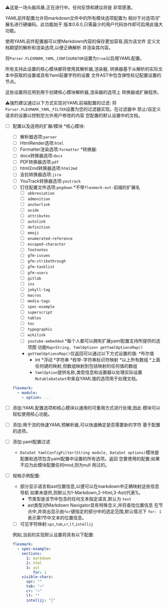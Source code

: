 
:warning:这是一场头脑风暴,正在进行中。任何反馈和建议将是
非常感激。

YAML前件配置允许将markdown文件中的所有模块选项配置为
相对于对选项/扩展名进行硬编码。此功能始于
版本0.6.0,只需最少的用户代码协作即可启用此强大功能。

使用YAML前件配置器可以使Markdown内容的保存更加容易,因为该文件
定义文档期望的解析和渲染选项,以便正确解析
并渲染其内容。

将`Parser.FLEXMARK_YAML_CONFIGURATOR`设置为`true`以启用YAML配置。

所有支持此设置的核心模块都将使用其解析器,渲染器,
转换器基于从解析的实际文本中获取的设置或具有Yaml前置字符的设置
文件AST中包含弹性标记配置设置的节点。

这些设置将应用到用于创建核心模块解析器,渲染器的选项上
转换器或扩展程序。

:warning:强烈建议通过以下方式实现对YAML前端配置的过滤:
将`Parser.FLEXMARK_YAML_FILTER`设置为您的过滤器实现。在过滤器中
禁止/自定义请求的设置以控制您允许用户修改的内容
您配置的默认设置中的文档。

* [ ] 配置以及适用的扩展/模块
  *核心模块:
    * [ ] 解析器选项:`parser`
    * [ ] HtmlRender选项:`html`
    * [ ] Formatter渲染选项:`formatter`
  *转换器:
    * [ ] docx转换器选项:`docx`
    * [ ] PDF转换器选项:`pdf`
    * [ ] html2md转换器选项:`html2md`
    * [ ] 吉拉转换器选项:`jira`
    * [ ] YouTrack转换器选项:`youtrack`
  * [ ] 钉住配置文件选项:`pegdown`
  *不带`flexmark-ext-`前缀的扩展名
    * [ ] `abbreviation`
    * [ ] `admonition`
    * [ ] `anchorlink`
    * [ ] `aside`
    * [ ] `attributes`
    * [ ] `autolink`
    * [ ] `definition`
    * [ ] `emoji`
    * [ ] `enumerated-reference`
    * [ ] `escaped-character`
    * [ ] `footnotes`
    * [ ] `gfm-issues`
    * [ ] `gfm-strikethrough`
    * [ ] `gfm-tasklist`
    * [ ] `gfm-users`
    * [ ] `gitlab`
    * [ ] `ins`
    * [ ] `jekyll-tag`
    * [ ] `macros`
    * [ ] `media-tags`
    * [ ] `spec-example`
    * [ ] `superscript`
    * [ ] `tables`
    * [ ] `toc`
    * [ ] `typographic`
    * [ ] `wikilink`
    * [ ] `youtube-embedded`
  *每个人都可以拥有扩展yaml配置支持所提供的选项图
    功能`Map<String, YamlOption> getYamlOptionsMap()`
    * `getYamlOptionsMap()`仅返回可以通过以下方式设置的值:
      *布尔值
      * int
      *浮动
      *字符串
      *枚举-字符串标识符映射
      *以上所有数组
      *上面任何键的映射,但数组映射到包括映射的任何值的数组
      * `YamlOption`提供名称,类型信息和设置器以处理实际设置
        `MutableDataSet`中来自YAML值的选项用于处理文档。

  ```yaml
  flexmark:
    - module:
      - option: ...  
  ```
* [ ] 添加:YAML配置选项和核心模块以通用的可重用方式进行处理,因此
      模块可以轻松使用核心功能。
* [ ] 添加:用于流的快速YAML预解析器,可以快速确定是否需要新的字符
      基于配置的选项。
* [ ] 添加:yaml配置过滤
  * `DataSet YamlConfigFilter(String module, DataSet options)`模块是
    配置和选项包含yaml配置中设置的所有选项。返回
    您要使用的配置;如果不应为此模块配置任何mod,则为null
    用过的。
* [ ] 规格示例配置:
  * 部分显示语言和ast位置信息,以便可以在markdown中正确映射这些信息
    导航 如果未提供,则默认为1-Markdown,2-Html,3-Ast(代表1)。
    * 节类型是该节中包含的任何文本指定语言,默认为
      `text`
    * ast类型对Markdown Navigator具有特殊含义,并将查找位置信息
      在节点中,并突出显示由`for`键指定的部分中的选定范围,默认情况下
      `for: 1`表示第1节中文本的位置信息。
  * [ ] 可见字符映射:`spc`,`tab`,`cr`,`lf`,`intellij`

  例如,当前的实现默认设置将具有以下配置:

  ```yaml
  flexmark:
    - spec-example:
      sections:
        1: markdown
        2: html
        3: ast
           for: 1
      visible-chars:
        spc: ""
        tab: "→"
        cr: "⏎"
        lf: ""
        intellij: "⎮"
  ```